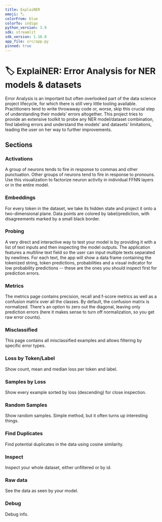 ```yaml
---
title: ExplaiNER
emoji: 🏷️
colorFrom: blue
colorTo: indigo
python_version: 3.9
sdk: streamlit
sdk_version: 1.10.0
app_file: src/app.py
pinned: true
---
```


# 🏷️ ExplaiNER: Error Analysis for NER models & datasets

Error Analysis is an important but often overlooked part of the data science project lifecycle, for which there is still very little tooling available. Practitioners tend to write throwaway code or, worse, skip this crucial step of understanding their models' errors altogether. This project tries to provide an extensive toolkit to probe any NER model/dataset combination, find labeling errors and understand the models' and datasets' limitations, leading the user on her way to further improvements.

## Sections


### Activations

A group of neurons tends to fire in response to commas and other punctuation. Other groups of neurons tend to fire in response to pronouns. Use this visualization to factorize neuron activity in individual FFNN layers or in the entire model.


### Embeddings

For every token in the dataset, we take its hidden state and project it onto a two-dimensional plane. Data points are colored by label/prediction, with disagreements marked by a small black border.


### Probing

A very direct and interactive way to test your model is by providing it with a list of text inputs and then inspecting the model outputs. The application features a multiline text field so the user can input multiple texts separated by newlines. For each text, the app will show a data frame containing the tokenized string, token predictions, probabilities and a visual indicator for low probability predictions -- these are the ones you should inspect first for prediction errors.


### Metrics

The metrics page contains precision, recall and f-score metrics as well as a confusion matrix over all the classes. By default, the confusion matrix is normalized. There's an option to zero out the diagonal, leaving only prediction errors (here it makes sense to turn off normalization, so you get raw error counts).


### Misclassified

This page contains all misclassified examples and allows filtering by specific error types.


### Loss by Token/Label

Show count, mean and median loss per token and label.


### Samples by Loss

Show every example sorted by loss (descending) for close inspection.


### Random Samples

Show random samples. Simple method, but it often turns up interesting things.


### Find Duplicates

Find potential duplicates in the data using cosine similarity.


### Inspect

Inspect your whole dataset, either unfiltered or by id.


### Raw data

See the data as seen by your model.


### Debug

Debug info.
